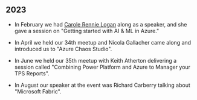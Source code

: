 ## 2023

* In February we had [Carole Rennie Logan](https://twitter.com/crgrieve) along as a speaker, and she gave a session on "Getting started with AI & ML in Azure."

* In April we held our 34th meetup and Nicola Gallacher came along and introduced us to "Azure Chaos Studio".

* In June we held our 35th meetup with Keith Atherton delivering a session called "Combining Power Platform and Azure to Manager your TPS Reports". 

* In August our speaker at the event was Richard Carberry talking about "Microsoft Fabric".  
